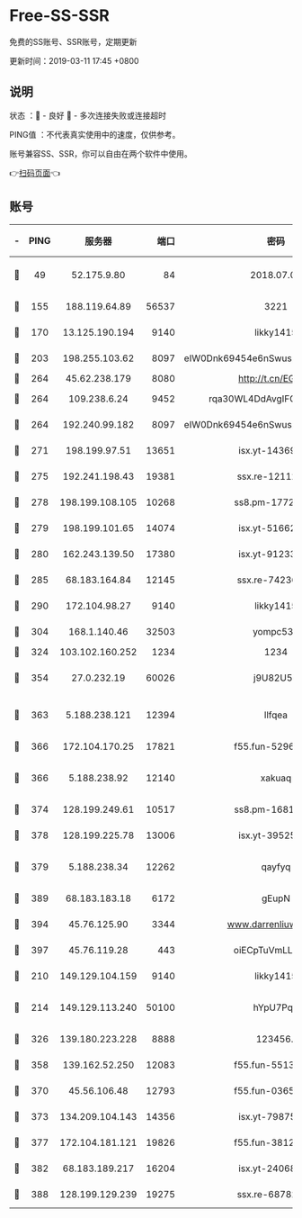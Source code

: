 # Free-SS-SSR

免费的SS账号、SSR账号，定期更新

更新时间：2019-03-11 17:45 +0800

## 说明

状态     ：🙂 - 良好 🙁 - 多次连接失败或连接超时

PING值   ：不代表真实使用中的速度，仅供参考。

账号兼容SS、SSR，你可以自由在两个软件中使用。

👉[扫码页面](https://liesauer.github.io/Free-SS-SSR/)👈

## 账号

|-|PING|服务器|端口|密码|加密方式|区域|
|:----:|:----:|:-----:|-----:|:----:|:----:|:----:|
|🙂|49|52.175.9.80|84|2018.07.07|chacha20-ietf-poly1305|HK|
|🙂|155|188.119.64.89|56537|3221|aes-256-cfb|RU|
|🙂|170|13.125.190.194|9140|likky1415|aes-256-cfb|KR|
|🙂|203|198.255.103.62|8097|eIW0Dnk69454e6nSwuspv9DmS201tQ0D|aes-256-cfb|US|
|🙂|264|45.62.238.179|8080|http://t.cn/EGJIyrl|rc4-md5|CA|
|🙂|264|109.238.6.24|9452|rqa30WL4DdAvgIFG6Fs3znzTa|aes-256-cfb|FR|
|🙂|264|192.240.99.182|8097|eIW0Dnk69454e6nSwuspv9DmS201tQ0D|aes-256-cfb|US|
|🙂|271|198.199.97.51|13651|isx.yt-14369544|aes-256-cfb|US|
|🙂|275|192.241.198.43|19381|ssx.re-12112932|aes-256-cfb|US|
|🙂|278|198.199.108.105|10268|ss8.pm-17727916|aes-256-cfb|US|
|🙂|279|198.199.101.65|14074|isx.yt-51662439|aes-256-cfb|US|
|🙂|280|162.243.139.50|17380|isx.yt-91233807|aes-256-cfb|US|
|🙂|285|68.183.164.84|12145|ssx.re-74236055|aes-256-cfb|US|
|🙂|290|172.104.98.27|9140|likky1415|aes-256-cfb|JP|
|🙂|304|168.1.140.46|32503|yompc535|aes-256-cfb|AU|
|🙂|324|103.102.160.252|1234|1234|rc4-md5|JP|
|🙂|354|27.0.232.19|60026|j9U82U53|xchacha20-ietf-poly1305|HK|
|🙂|363|5.188.238.121|12394|llfqea|chacha20-ietf-poly1305|BR|
|🙂|366|172.104.170.25|17821|f55.fun-52969616|aes-256-cfb|SG|
|🙂|366|5.188.238.92|12140|xakuaq|chacha20-ietf-poly1305|BR|
|🙂|374|128.199.249.61|10517|ss8.pm-16814764|aes-256-cfb|SG|
|🙂|378|128.199.225.78|13006|isx.yt-39525710|aes-256-cfb|SG|
|🙂|379|5.188.238.34|12262|qayfyq|chacha20-ietf-poly1305|BR|
|🙂|389|68.183.183.18|6172|gEupN|aes-256-cfb|SG|
|🙂|394|45.76.125.90|3344|www.darrenliuwei.com|aes-256-cfb|AU|
|🙂|397|45.76.119.28|443|oiECpTuVmLLxk4Ts|aes-256-cfb|AU|
|🙂|210|149.129.104.159|9140|likky1415|aes-256-cfb|HK|
|🙂|214|149.129.113.240|50100|hYpU7PqP|chacha20-ietf-poly1305|CN|
|🙂|326|139.180.223.228|8888|123456..|aes-256-cfb|JP|
|🙂|358|139.162.52.250|12083|f55.fun-55135425|aes-256-cfb|SG|
|🙂|370|45.56.106.48|12793|f55.fun-03657766|aes-256-cfb|US|
|🙂|373|134.209.104.143|14356|isx.yt-79875386|aes-256-cfb|SG|
|🙂|377|172.104.181.121|19826|f55.fun-38127020|aes-256-cfb|SG|
|🙂|382|68.183.189.217|16204|isx.yt-24068844|aes-256-cfb|SG|
|🙁|388|128.199.129.239|19275|ssx.re-68782281|aes-256-cfb|SG|
